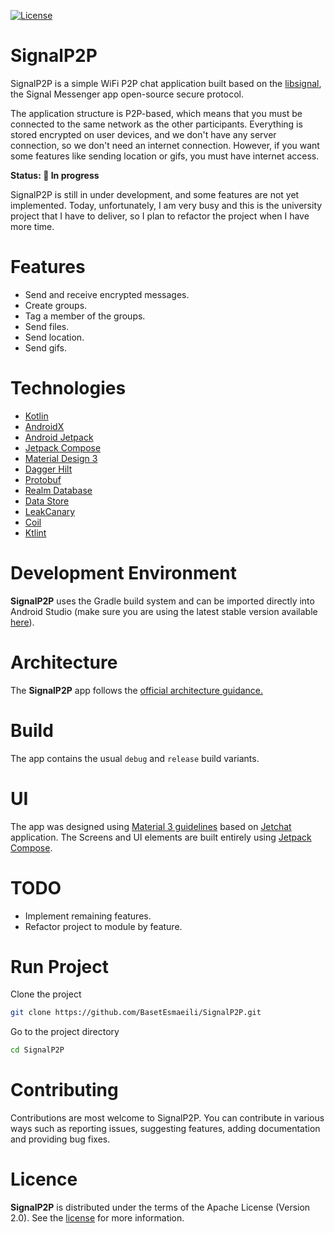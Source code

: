 

[![License](https://img.shields.io/badge/License-Apache%202.0-blue.svg)](https://opensource.org/licenses/Apache-2.0)
# SignalP2P
SignalP2P is a simple WiFi P2P chat application built based on the [libsignal](https://github.com/signalapp/libsignal), the Signal Messenger app open-source secure protocol.

The application structure is P2P-based, which means that you must be connected to the same network as the other participants.
Everything is stored encrypted on user devices, and we don't have any server connection, so we don't need an internet connection. However, if you want some features like sending location or gifs, you must have internet access.

**Status:  🚧  In progress**

SignalP2P is still in under development, and some features are not yet implemented.
Today, unfortunately, I am very busy and this is the university project that I have to deliver, so I plan to refactor the project when I have more time.
# Features
* Send and receive encrypted messages.
* Create groups.
* Tag a member of the groups.
* Send files.
* Send location.
* Send gifs.
# Technologies
- [Kotlin](https://kotlinlang.org)
- [AndroidX](https://developer.android.com/jetpack/androidx)
- [Android Jetpack](https://developer.android.com/jetpack)
- [Jetpack Compose](https://developer.android.com/jetpack/compose)
- [Material Design 3](https://m3.material.io)
- [Dagger Hilt](https://dagger.dev/hilt)
- [Protobuf](https://protobuf.dev)
- [Realm Database](https://realm.io/)
- [Data Store](https://developer.android.com/topic/libraries/architecture/datastore)
- [LeakCanary](https://github.com/square/leakcanary)
- [Coil](https://github.com/coil-kt/coil)
- [Ktlint](https://pinterest.github.io/ktlint/0.49.1)
# Development Environment
**SignalP2P**  uses the Gradle build system and can be imported directly into Android Studio (make sure you are using the latest stable version available  [here](https://developer.android.com/studio)).
# Architecture
The  **SignalP2P**  app follows the  [official architecture guidance.](https://developer.android.com/topic/architecture)
# Build
The app contains the usual  `debug`  and  `release`  build variants.
# UI
The app was designed using  [Material 3 guidelines](https://m3.material.io/) based on [Jetchat](https://github.com/android/compose-samples/tree/main/Jetchat) application.
The Screens and UI elements are built entirely using  [Jetpack Compose](https://developer.android.com/jetpack/compose).
# TODO
* Implement remaining features.
* Refactor project to module by feature.
#  Run Project
Clone the project
```bash
git clone https://github.com/BasetEsmaeili/SignalP2P.git
```
Go to the project directory
```bash
cd SignalP2P
```
# Contributing
Contributions are most welcome to SignalP2P. You can contribute in various ways such as reporting issues, suggesting features, adding documentation and providing bug fixes.
# Licence
**SignalP2P** is distributed under the terms of the Apache License (Version 2.0). See the [license](https://github.com/BasetEsmaeili/SignalP2P/blob/main/LICENSE) for more information.